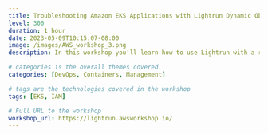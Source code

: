 ```yaml
---
title: Troubleshooting Amazon EKS Applications with Lightrun Dynamic Observability Platform
level: 300
duration: 1 hour
date: 2023-05-09T10:15:07-08:00
image: /images/AWS_workshop_3.png
description: In this workshop you'll learn how to use Lightrun with a real-life, AWS-hosted application, and explore how dynamic instrumentation can change your development and troubleshooting experience.

# categories is the overall themes covered. 
categories: [DevOps, Containers, Management]

# tags are the technologies covered in the workshop
tags: [EKS, IAM]

# Full URL to the workshop
workshop_url: https://lightrun.awsworkshop.io/
---
```

